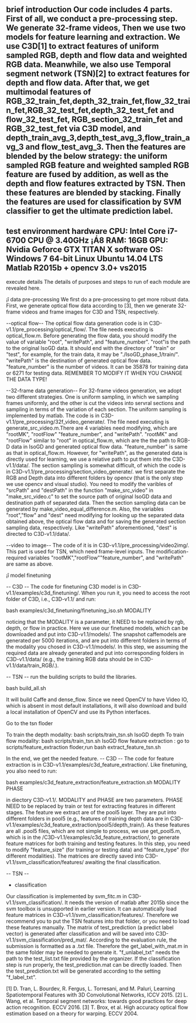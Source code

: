 brief introduction
Our code includes 4 parts. First of all, we conduct a pre-processing step. We generate 32-frame videos, Then we use two models for feature learning and extraction. We use C3D[1] to extract features of uniform sampled RGB, depth and flow data and weighted RGB data. Meanwhile, we also use Temporal segment network (TSN)[2] to extract features for depth and flow data. After that, we get multimodal features of RGB_32_train_fet,depth_32_train_fet,flow_32_train_fet,RGB_32_test_fet,depth_32_test_fet and flow_32_test_fet, RGB_section_32_train_fet and RGB_32_test_fet via C3D model, and depth_train_avg_3,depth_test_avg_3,flow_train_avg_3 and flow_test_avg_3. Then the features are blended by the below strategy: the uniform sampled RGB feature and weighted sampled RGB feature are fused by addition, as well as the depth and flow features extracted by TSN. Then these features are blended by stacking. Finally the features are used for classification by SVM classifier to get the ultimate prediction label.
------------------------------------------
test environment
hardware
	CPU: Intel Core i7-6700 CPU @ 3.40GHz ¡Á8
	RAM: 16GB
	GPU: Nvidia Geforce GTX TITAN X
software
	OS: Windows 7 64-bit
	    Linux Ubuntu 14.04 LTS
	Matlab R2015b +
        opencv 3.0+ vs2015
-------------------------------------------
execute details
The details of purposes and steps to run of each module are revealed here.

¡î data pre-processing
We first do a pre-processing to get more robust data. First, we generate optical flow data according to [3], then we generate 32-frame videos and frame images for C3D and TSN, respectively. 

--optical flow--
The optical flow data generation code is in C3D-v1.1/pre_processing/optical_flow/. The file needs executing is optical_flow.m. Before generating the flow data, you should modify the value of variable "root", "writePath", and "feature_number". "root"is the path to the original IsoGD data. It should end with the directory of "train" or "test", for example, for the train data, it may be "./IsoGD_phase_1/train/". "writePath" is the destination of generated optical flow data. "feature_number" is the number of videos. It can be 35878 for training data or 6271 for testing data. REMEMBER TO MODIFY IT WHEN YOU CHANGE THE DATA TYPE!

--32-frame data generation--
For 32-frame videos generation, we adopt two different strategies. One is uniform sampling, in which we sampling frames uniformly, and the other is cut the videos into servral sections and sampling in terms of the variation of each section.
The uniform sampling is implemented by matlab. The code is in C3D-v1.1/pre_processing/32f_video_generate/. The file need executing is generate_src_video.m.There are 4 variables need modifying, which are "rootMK", "rootFlow" "feature_number", and "writePath". "rootMK" and "rootFlow" similar to "root" in optical_flow.m, which are the the path to RGB-D data in IsoGD and generated optical flow data. "feature_number" is same as that in optical_flow.m. However, for "writePath", as the generated data is directly used for learning, we use a relative path to put them into the C3D-v1.1/data/.
The section sampling is somewhat difficult, of which the code is in C3D-v1.1/pre_processing/section_video_generate/. we first separate the RGB and Depth data into different folders by opencv (that is the only step we use opencv and visual studio). You need to modify the varibles of "srcPath" and "destPath" in the function "make_src_video" in "make_src_video.c" to set the source path of original IsoGD data and destination path of separated data. Then the section sampling data can be generated by make_video_equal_difference.m. Also, the variables "root","flow" and "dest" need modifying for looking up the separated data obtained above, the optical flow data and for saving the generated section sampling data, respectively. Like "writePath" aforementioned, "dest" is directed to C3D-v1.1/data/.

--video to image--
The code of it is in C3D-v1.1/pre_processing/video2img/. This part is used for TSN, which need frame-level inputs. The modification-required variables "rootMK","rootFlow""feature_number", and "writePath" are same as above.


¡î model finetuning

-- C3D --
The code for finetuning C3D model is in C3D-v1.1/examples/c3d_finetuning/. When you run it, you need to access the root folder of C3D, i.e., C3D-v1.1/ and run:

bash examples/c3d_finetuning/finetuning_iso.sh MODALITY

noticing that the MODALITY is a parameter, it NEED to be replaced by rgb, depth, or flow in practice. Here we use our finetuned models, which can be downloaded and put into C3D-v1.1/models/. The snapshot caffemodels are generated per 5000 iterations, and are put into different folders in terms of the modality you chosed in C3D-v1.1/models/. 
In this step, we assuming the required data are already generated and put into corresponding folders in C3D-v1.1/data/ (e.g., the training RGB data should be in C3D-v1.1/data/train_RGB/.).

-- TSN --
run the building scripts to build the libraries.

bash build_all.sh

It will build Caffe and dense_flow. Since we need OpenCV to have Video IO, which is absent in most default installations, it will also download and build a local installation of OpenCV and use its Python interfaces.

Go to the tsn floder

To train the depth modality:  bash scripts/train_tsn.sh IsoGD depth
To train flow modality: bash scripts/train_tsn.sh IsoGD flow
feature extraction : go to scripts/feature_extraction floder,run bash extract_feature_tsn.sh

In the end, we get the needed feature.
-- C3D --
The code for feature extraction is in C3D-v1.1/examples/c3d_feature_extraction/. Like finetuning, you also need to run:

bash examples/c3d_feature_extraction/feature_extraction.sh MODALITY PHASE

in diectory C3D-v1.1/. MODALITY and PHASE are two parameters. PHASE NEED to be replaced by train or test for extracting features in different stages. The feature we extract are of the pool5 layer. They are put into different folders in pool5 (e.g., features of training depth data are in C3D-v1.1/examples/c3d_feature_extraction/pool5/depth_train/).
As these features are all .pool5 files, which are not simple to process, we use get_pool5.m, which is in the /C3D-v1.1/examples/c3d_feature_extraction/, to generate feature matrices for both training and testing features. In this step, you need to modify "feature_size" (for training or testing data) and "feature_type" (for different modalities). The matrices are directly saved into C3D-v1.1/svm_classification/features/ awaiting the final classification.

-- TSN --

* classification

Our classification is implemented by svm_fitc.m in C3D-v1.1/svm_classification/. It needs the version of matlab after 2015b since the svm toolbox is unsupported in earlier version. It can automatically load feature matrices in C3D-v1.1/svm_classification/features/. Therefore we recommend you to put the TSN features into that folder, or you need to load these features manually. 
The matrix of test_prediction (a predict label vector) is generated after classification and will be saved into C3D-v1.1/svm_classification/pred_mat/. 
According to the evaluation rule, the submission is formatted as a .txt file. Therefore the get_label_with_mat.m in the same folder may be needed to generate it. "f_unlabel_txt" needs the path to the test_list.txt file provided by the organizer. If the classification step is run properly, the test_prediction.mat can be directly loaded. Then the test_prediction.txt will be generated according to the setting "f_label_txt". 

[1] D. Tran, L. Bourdev, R. Fergus, L. Torresani, and M. Paluri, Learning Spatiotemporal Features with 3D Convolutional Networks, ICCV 2015.
[2] L. Wang, et al. Temporal segment networks: towards good practices for deep action recognition. ECCV 2016.
[3] T. Brox, et al. High accuracy optical flow estimation based on a theory for warping. ECCV 2004.
